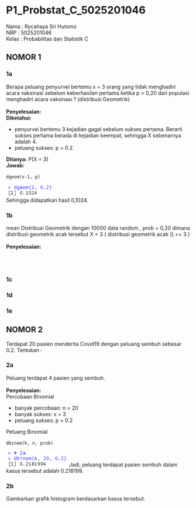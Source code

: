 # P1_Probstat_C_5025201046
Nama : Rycahaya Sri Hutomo<br>
NRP : 5025201046<br>
Kelas : Probabilitas dan Statistik C

## NOMOR 1
### 1a
Berapa peluang penyurvei bertemu x = 3 orang yang tidak menghadiri acara vaksinasi
sebelum keberhasilan pertama ketika p = 0,20 dari populasi menghadiri acara vaksinasi ?
(distribusi Geometrik)<br>
<br>
**Penyelesaian:**<br>
**Diketahui:**<br>
- penyurvei bertemu 3 kejadian gagal sebelum sukses pertama. Berarti sukses pertama berada di kejadian keempat, sehingga X sebenarnya adalah 4.
- peluang sukses: p = 0.2.

**Ditanya:** P(X = 3)
<br>
**Jawab:**
```
dgeom(x-1, p)
```
<img src="https://github.com/rycahayash/P1_Probstat_C_5025201046/blob/40dfda6b656262be3ecd5614b5e1df4db8a63e96/Screenshot%20Modul%201/1a.png"/><br>
Sehingga didapatkan hasil 0,1024.

### 1b
mean Distribusi Geometrik dengan 10000 data random , prob = 0,20 dimana distribusi
geometrik acak tersebut X = 3 ( distribusi geometrik acak () == 3 )
<br><br>
**Penyelesaian:**

<br><br>
### 1c
### 1d
### 1e

## NOMOR 2
Terdapat 20 pasien menderita Covid19 dengan peluang sembuh sebesar 0.2. Tentukan :

### 2a
Peluang terdapat 4 pasien yang sembuh.<br>
<br>
**Penyelesaian:**<br>
Percobaan Binomial
- banyak percobaan: n = 20
- banyak sukses: x = 3
- peluang sukses: p = 0.2

Peluang Binomial
```
dbinom(k, n, prob)
```
<img src="https://github.com/rycahayash/P1_Probstat_C_5025201046/blob/bb5cbd71e2bfe113707342be64e8b77b7165c1fe/Screenshot%20Modul%201/2a.png"/>
Jadi, peluang terdapat pasien sembuh dalam kasus tersebut adalah 0.218199.<br>

### 2b
Gambarkan grafik histogram berdasarkan kasus tersebut.



